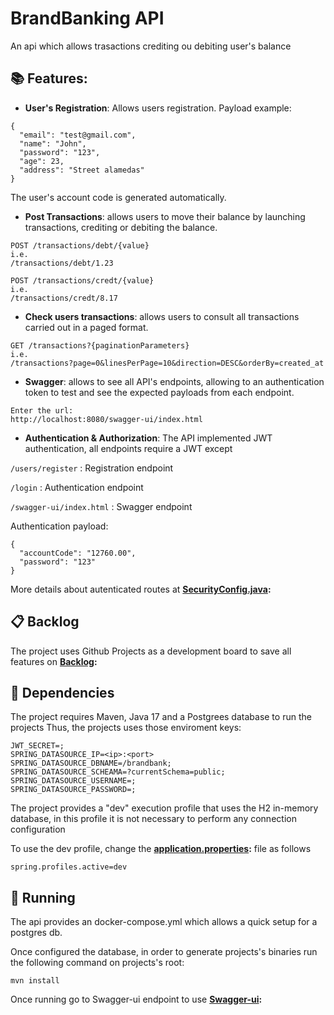 # BrandBanking API

An api which allows trasactions crediting ou debiting user's balance

## :books: Features:
* <b>User's Registration</b>: Allows users registration. Payload example:
```
{
  "email": "test@gmail.com",
  "name": "John",
  "password": "123",
  "age": 23,
  "address": "Street alamedas"
}
```
The user's account code is generated automatically.

* <b>Post Transactions</b>: allows users to move their balance by launching transactions, crediting or debiting the balance.
```
POST /transactions/debt/{value}
i.e.
/transactions/debt/1.23
```

```
POST /transactions/credt/{value}
i.e.
/transactions/credt/8.17
```

* <b>Check users transactions</b>: allows users to consult all transactions carried out in a paged format.
```
GET /transactions?{paginationParameters}
i.e.
/transactions?page=0&linesPerPage=10&direction=DESC&orderBy=created_at
```

* <b>Swagger</b>: allows to see all API's endpoints, allowing to an authentication token to test and see the expected payloads from each endpoint.
```
Enter the url:
http://localhost:8080/swagger-ui/index.html
```
* <b>Authentication & Authorization</b>: The API implemented JWT authentication, all endpoints require a JWT except

`/users/register` : Registration endpoint

`/login` : Authentication endpoint

`/swagger-ui/index.html` : Swagger endpoint

Authentication payload:
```
{
  "accountCode": "12760.00",
  "password": "123"
}
```

More details about autenticated routes at **[SecurityConfig.java](https://github.com/AriTedeschi/BrandBank-api/blob/main/src/main/java/com/brandbank/transactions/application/configuration/SecurityConfig.java):**

## :clipboard: Backlog

The project uses Github Projects as a development board to save all features on **[Backlog](https://github.com/users/AriTedeschi/projects/1):**


## 🔧 Dependencies
The project requires Maven, Java 17 and a Postgrees database to run the projects
Thus, the projects uses those enviroment keys:
```
JWT_SECRET=;
SPRING_DATASOURCE_IP=<ip>:<port>
SPRING_DATASOURCE_DBNAME=/brandbank;
SPRING_DATASOURCE_SCHEAMA=?currentSchema=public;
SPRING_DATASOURCE_USERNAME=;
SPRING_DATASOURCE_PASSWORD=;
```

The project provides a "dev" execution profile that uses the H2 in-memory database, in this profile it is not necessary to perform any connection configuration

To use the dev profile, change the **[application.properties](https://github.com/AriTedeschi/BrandBank-api/blob/main/src/main/resources/application.properties):** file as follows
```
spring.profiles.active=dev
```

## 🚀 Running

The api provides an docker-compose.yml which allows a quick setup for a postgres db.

Once configured the database, in order to generate projects's binaries run the following command on projects's root:

```
mvn install
```

Once running go to Swagger-ui endpoint to use
**[Swagger-ui](http://localhost:8080/swagger-ui/index.html):**

